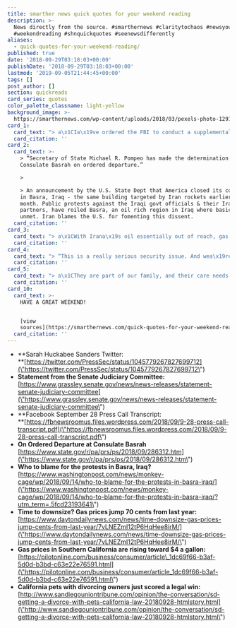 ```yaml
---
title: smarther news quick quotes for your weekend reading
description: >-
  News directly from the source. #smarthernews #claritytochaos #newsyoucanuse
  #weekendreading #shnquickquotes #seenewsdifferently
aliases:
  - quick-quotes-for-your-weekend-reading/
published: true
date: '2018-09-29T03:18:03+00:00'
publishDate: '2018-09-29T03:18:03+00:00'
lastmod: '2019-09-05T21:44:45+00:00'
tags: []
post_author: []
section: quickreads
card_series: quotes
color_palette_classname: light-yellow
background_image: >-
  https://smarthernews.com/wp-content/uploads/2018/03/pexels-photo-129112-360x360.jpeg
card_1:
  card_text: "> a\x1CIa\x19ve ordered the FBI to conduct a supplemental investigation to update Judge Kavanaugha\x19s file. As the Senate has requested, this update must be limited in scope and completed in less than one week.a\x1D\n> \n> Pres. Trump following the Senate Judiciary Cmte's request that he direct the FBI to update its investigation into Kavanaugh. The cmte's request came after it voted along party lines (11-10) to send the nomination to the full Senate."
  card_citation: ''
card_2:
  card_text: >-
    > “Secretary of State Michael R. Pompeo has made the determination to place
    Consulate Basrah on ordered departure.”

    > 

    > An announcement by the U.S. State Dept that America closed its consulate
    in Basra, Iraq - the same building targeted by Iran rockets earlier this
    month. Public protests against the Iraqi govt officials & their Iranian
    partners, have roiled Basra, an oil rich region in Iraq where basic needs go
    unmet. Iran blames the U.S. for fomenting this dissent.
  card_citation: ''
card_3:
  card_text: "> a\x1CWith Irana\x19s oil essentially out of reach, gas prices may not see the typical decline we had been expecting. Thata\x19s not going to be good news for motorists.”\n> \n> Patrick Dehaan, Head of Petroleum Analysis for Gasbuddy.com - a site that has tracked gas prices for nearly 2 decades. Gas prices haven't taken the pause normally seen in the fall; they continue to go higher. Iran is just one factor."
  card_citation: ''
card_4:
  card_text: "> “This is a really serious security issue. And wea\x19re taking it really seriously.a\x1D\n> \n> Facebook CEO Mark Zuckerberg reacting to the company's latest security breach. On Tuesday, hackers gained access to some 50 million accounts by exploiting a vulnerability in Facebook's \"View As\" feature, which allows people see what their profile looks like to another person. Facebook doesn't know yet if any private information was accessed."
  card_citation: ''
card_5:
  card_text: "> a\x1CThey are part of our family, and their care needs to be a consideration during divorce proceedings.a\x1D\n> \n> Assemblymember Bill Quirk (D-Hayward) who was behind new legislation just signed into law in Calfiornia that puts pets more in the category of children, rather than property (like a television or car), in divorce proceedings. Quirk argues the law will allow for better attention to who gets sole or shared custody."
  card_citation: ''
card_10:
  card_text: >-
    HAVE A GREAT WEEKEND!


    [view
    sources](https://smarthernews.com/quick-quotes-for-your-weekend-reading/)
  card_citation: ''
---
```

*   **Sarah Huckabee Sanders Twitter:  
    **[https://twitter.com/PressSec/status/1045779267827699712](\"https://twitter.com/PressSec/status/1045779267827699712\")
*   **Statement from the Senate Judiciary Committee:** [https://www.grassley.senate.gov/news/news-releases/statement-senate-judiciary-committee](\"https://www.grassley.senate.gov/news/news-releases/statement-senate-judiciary-committee\")
*   **Facebook September 28 Press Call Transcript:  
    **[https://fbnewsroomus.files.wordpress.com/2018/09/9-28-press-call-transcript.pdf](\"https://fbnewsroomus.files.wordpress.com/2018/09/9-28-press-call-transcript.pdf\")
*   **On Ordered Departure at Consulate Basrah**  
    [https://www.state.gov/r/pa/prs/ps/2018/09/286312.htm](\"https://www.state.gov/r/pa/prs/ps/2018/09/286312.htm\")
*   **Who to blame for the protests in Basra, Iraq?**  
    [https://www.washingtonpost.com/news/monkey-cage/wp/2018/09/14/who-to-blame-for-the-protests-in-basra-iraq/](\"https://www.washingtonpost.com/news/monkey-cage/wp/2018/09/14/who-to-blame-for-the-protests-in-basra-iraq/?utm_term=.5fcd23193641\")
*   **Time to downsize? Gas prices jump 70 cents from last year:**  
    [https://www.daytondailynews.com/news/time-downsize-gas-prices-jump-cents-from-last-year/7vLNEZmI12tP6HqHee8irM/](\"https://www.daytondailynews.com/news/time-downsize-gas-prices-jump-cents-from-last-year/7vLNEZmI12tP6HqHee8irM/\")
*   **Gas prices in Southern California are rising toward $4 a gallon:**  
    [https://pilotonline.com/business/consumer/article\_1dc69f66-b3af-5d0d-b3bd-c63e22e76591.html](\"https://pilotonline.com/business/consumer/article_1dc69f66-b3af-5d0d-b3bd-c63e22e76591.html\")
*   **California pets with divorcing owners just scored a legal win:**  
    [http://www.sandiegouniontribune.com/opinion/the-conversation/sd-getting-a-divorce-with-pets-california-law-20180928-htmlstory.html](\"http://www.sandiegouniontribune.com/opinion/the-conversation/sd-getting-a-divorce-with-pets-california-law-20180928-htmlstory.html\")